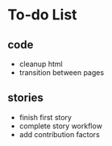 # To-do List
## code
- cleanup html
- transition between pages
## stories
- finish first story
- complete story workflow
- add contribution factors